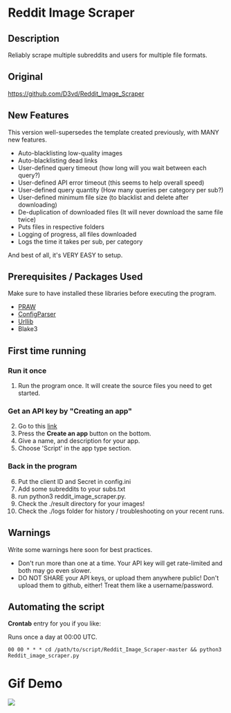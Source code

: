 # Reddit Image Scraper

## Description 

Reliably scrape multiple subreddits and users for multiple file formats. 

## Original

https://github.com/D3vd/Reddit_Image_Scraper


## New Features

This version well-supersedes the template created previously, with MANY new features. 

* Auto-blacklisting low-quality images
* Auto-blacklisting dead links
* User-defined query timeout (how long will you wait between each query?)
* User-defined API error timeout (this seems to help overall speed)
* User-defined query quantity (How many queries per category per sub?)
* User-defined minimum file size (to blacklist and delete after downloading)
* De-duplication of downloaded files (It will never download the same file twice)
* Puts files in respective folders
* Logging of progress, all files downloaded
* Logs the time it takes per sub, per category

And best of all, it's VERY EASY to setup. 

## Prerequisites / Packages Used

Make sure to have installed these libraries before executing the program.

* [PRAW](https://pypi.org/project/praw/)
* [ConfigParser](https://pypi.org/project/configparser/)
* [Urllib](https://docs.python.org/3.0/library/urllib.request.html)
* Blake3

## First time running

### Run it once

1. Run the program once. It will create the source files you need to get started. 

### Get an API key by "Creating an app"
2. Go to this [link](https://www.reddit.com/prefs/apps/)
3. Press the **Create an app** button on the bottom.
4. Give a name, and description for your app. 
5. Choose 'Script' in the app type section.

### Back in the program
6. Put the client ID and Secret in config.ini 
7. Add some subreddits to your subs.txt
8. run python3 reddit_image_scraper.py.
10. Check the ./result directory for your images!
11. Check the ./logs folder for history / troubleshooting on your recent runs. 

## Warnings
Write some warnings here soon for best practices. 
* Don't run more than one at a time. Your API key will get rate-limited and both may go even slower. 
* DO NOT SHARE your API keys, or upload them anywhere public! Don't upload them to github, either! Treat them like a username/password.

## Automating the script

**Crontab** entry for you if you like: 

Runs once a day at 00:00 UTC.  

```00 00 * * * cd /path/to/script/Reddit_Image_Scraper-master && python3 Reddit_image_scraper.py```


# Gif Demo

![](./howtoscrape.gif)









